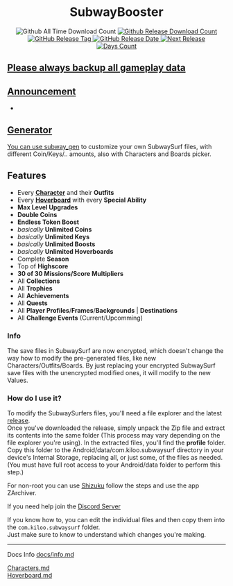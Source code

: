 <h1 align="center">SubwayBooster</h1>
<p align="center">
  <a>
  <img alt="Github All Time Download Count" src="https://img.shields.io/github/downloads/HerrErde/SubwayBooster/total.svg?color=181717&logo=github&style=for-the-badge&cacheSeconds=3600">
  </a>
<a href="https://github.com/HerrErde/SubwayBooster/releases/latest">
  <img alt="Github Release Download Count" src="https://img.shields.io/github/downloads/HerrErde/SubwayBooster/latest/total.svg?color=181717&logo=github&style=for-the-badge&cacheSeconds=3600">
  </a>
  <a href="https://github.com/HerrErde/SubwayBooster/releases/latest">
  <img alt="GitHub Release Tag" src="https://img.shields.io/github/release/HerrErde/SubwayBooster/all.svg?style=for-the-badge&logo=github&logoColor=fafafa&colorA=191b25&colorB=32cb8b&cacheSeconds=3600">
  </a>
  <a href="https://github.com/HerrErde/SubwayBooster/releases/">
    <img alt="GitHub Release Date" src="https://img.shields.io/github/release-date-pre/HerrErde/SubwayBooster.svg?style=for-the-badge&cacheSeconds=3600">
  </a>
  <a href="https://github.com/HerrErde/SubwayBooster/releases/">
    <img alt="Next Release" src="https://img.shields.io/endpoint?url=https%3A%2F%2Fapi.herrerde.workers.dev%2Fgh%2FSubwayBooster%2Fshield&cacheSeconds=60">
 </a>
  <a href="https://github.com/HerrErde/SubwayBooster/releases/">
    <img alt="Days Count" src="https://img.shields.io/badge/dynamic/json?url=https%3A%2F%2Fapi.herrerde.workers.dev%2Fgh%2Fsubwaybooster&query=days_count&style=for-the-badge&label=Days%20Count&cacheSeconds=60">
</p>

## Please always backup all gameplay data

## Announcement

-

## Generator

You can use [subway_gen](https://subway.herrerde.xyz) to customize your own SubwaySurf files, with different Coin/Keys/.. amounts, also with Characters and Boards picker.

## Features

- Every [**Character**](https://subwaysurf.fandom.com/wiki/Characters) and their **Outfits**
- Every [**Hoverboard**](https://subwaysurf.fandom.com/wiki/Hoverboard) with every **Special Ability**
- **Max Level Upgrades**
- **Double Coins**
- **Endless Token Boost**
- _basically_ **Unlimited Coins**
- _basically_ **Unlimited Keys**
- _basically_ **Unlimited Boosts**
- _basically_ **Unlimited Hoverboards**
- Complete **Season**
- Top of **Highscore**
- **30 of 30 Missions/Score Multipliers**
- All **Collections**
- All **Trophies**
- All **Achievements**
- All **Quests**
- All **Player Profiles**/**Frames**/**Backgrounds** | **Destinations**
- All **Challenge Events** (Current/Upcomming)

### Info

The save files in SubwaySurf are now encrypted, which doesn't change the way how to modify the pre-generated files, like new Characters/Outfits/Boards.
By just replacing your encrypted SubwaySurf save files with the unencrypted modified ones, it will modify to the new Values.

### How do I use it?

To modify the SubwaySurfers files, you'll need a file explorer and the latest [release](https://github.com/HerrErde/SubwayBooster/releases/latest). \
Once you've downloaded the release, simply unpack the Zip file and extract its contents into the same folder (This process may vary depending on the file explorer you're using).
In the extracted files, you'll find the **profile** folder. Copy this folder to the Android/data/com.kiloo.subwaysurf directory in your device's Internal Storage, replacing all, or just some, of the files as needed.
(You must have full root access to your Android/data folder to perform this step.)

For non-root you can use [Shizuku](https://shizuku.rikka.app) follow the steps and use the app ZArchiver.

If you need help join the [Discord Server](https://discord.gg/NAXbNwKK2V)

If you know how to, you can edit the individual files and then copy them into the `com.kiloo.subwaysurf` folder. \
Just make sure to know to understand which changes you're making.

---

Docs Info [docs/info.md](docs/info.md)

[Characters.md](docs/Characters.md) \
[Hoverboard.md](docs/Hoverboard.md)
